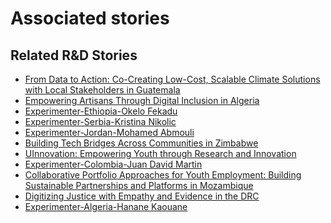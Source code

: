 # Associated stories

<!-- !!DO NOT REMOVE!! start autogenerated hyperlinks -->
## Related R&D Stories
- [From Data to Action: Co-Creating Low-Cost, Scalable Climate Solutions with Local Stakeholders in Guatemala](/RnD-Archive/stories/?doc=Explorers_GTM)
- [Empowering Artisans Through Digital Inclusion in Algeria](/RnD-Archive/stories/?doc=Explorers_DZA)
- [Experimenter-Ethiopia-Okelo Fekadu](/RnD-Archive/stories/?doc=Experimenters_ETH)
- [Experimenter-Serbia-Kristina Nikolic](/RnD-Archive/stories/?doc=Experimenters_SRB)
- [Experimenter-Jordan-Mohamed Abmouli](/RnD-Archive/stories/?doc=Experimenters_JOR)
- [Building Tech Bridges Across Communities in Zimbabwe](/RnD-Archive/stories/?doc=Explorers_ZWE)
- [UInnovation: Empowering Youth through Research and Innovation](/RnD-Archive/stories/?doc=Explorers_TGO)
- [Experimenter-Colombia-Juan David Martin](/RnD-Archive/stories/?doc=Experimenters_COL)
- [Collaborative Portfolio Approaches for Youth Employment: Building Sustainable Partnerships and Platforms in Mozambique](/RnD-Archive/stories/?doc=Explorers_MOZ)
- [Digitizing Justice with Empathy and Evidence in the DRC](/RnD-Archive/stories/?doc=Explorers_COD)
- [Experimenter-Algeria-Hanane Kaouane](/RnD-Archive/stories/?doc=Experimenters_DZA)
<!-- !!DO NOT REMOVE!! end autogenerated hyperlinks -->